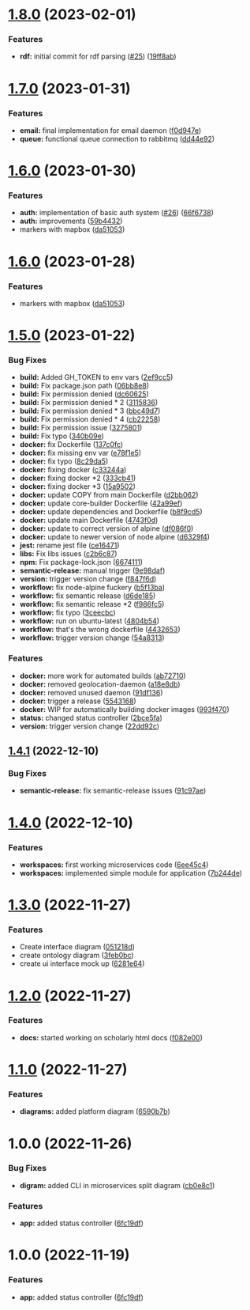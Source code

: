 # [1.8.0](https://github.com/IonitaCatalin/now-web-project/compare/1.7.0...1.8.0) (2023-02-01)


### Features

* **rdf:** initial commit for rdf parsing ([#25](https://github.com/IonitaCatalin/now-web-project/issues/25)) ([19ff8ab](https://github.com/IonitaCatalin/now-web-project/commit/19ff8ab83b47b5d22b44900a83ab1be90382c8a1))

# [1.7.0](https://github.com/IonitaCatalin/now-web-project/compare/1.6.0...1.7.0) (2023-01-31)


### Features

* **email:** final implementation for email daemon ([f0d947e](https://github.com/IonitaCatalin/now-web-project/commit/f0d947e2b71be996243ce8cfbbba11e7fe9bcc65))
* **queue:** functional queue connection to rabbitmq ([dd44e92](https://github.com/IonitaCatalin/now-web-project/commit/dd44e9242efc6ba2638133afa1a6cf20a75d8ecf))

# [1.6.0](https://github.com/IonitaCatalin/now-web-project/compare/1.5.0...1.6.0) (2023-01-30)


### Features

* **auth:** implementation of basic auth system ([#26](https://github.com/IonitaCatalin/now-web-project/issues/26)) ([66f6738](https://github.com/IonitaCatalin/now-web-project/commit/66f67389e815a0067273a52b88034a19c3960b14))
* **auth:** improvements ([59b4432](https://github.com/IonitaCatalin/now-web-project/commit/59b44328a04cab90cc94e8dafb0b2dc7fe14661f))
* markers with mapbox ([da51053](https://github.com/IonitaCatalin/now-web-project/commit/da51053c316d5368fa0a503ff5200d78c4f61cb9))

# [1.6.0](https://github.com/IonitaCatalin/now-web-project/compare/1.5.0...1.6.0) (2023-01-28)


### Features

* markers with mapbox ([da51053](https://github.com/IonitaCatalin/now-web-project/commit/da51053c316d5368fa0a503ff5200d78c4f61cb9))

# [1.5.0](https://github.com/IonitaCatalin/now-web-project/compare/1.4.1...1.5.0) (2023-01-22)


### Bug Fixes

* **build:** Added GH_TOKEN to env vars ([2ef9cc5](https://github.com/IonitaCatalin/now-web-project/commit/2ef9cc5699fe4c057d5fb093f04c34036da953cb))
* **build:** Fix package.json path ([06bb8e8](https://github.com/IonitaCatalin/now-web-project/commit/06bb8e84aa05e728bb43ec384978c57d19b52b73))
* **build:** Fix permission denied ([dc60625](https://github.com/IonitaCatalin/now-web-project/commit/dc606258724c528fe3c58331b3b20ee4e4213cc1))
* **build:** Fix permission denied * 2 ([3115836](https://github.com/IonitaCatalin/now-web-project/commit/3115836786a11ddcfb8b99582a90896ff6a9caa1))
* **build:** Fix permission denied * 3 ([bbc49d7](https://github.com/IonitaCatalin/now-web-project/commit/bbc49d7359c1fc470b5212ba12f1fce33114e053))
* **build:** Fix permission denied * 4 ([cb22258](https://github.com/IonitaCatalin/now-web-project/commit/cb22258752b5544021d38f066d6b52ce1a95d439))
* **build:** Fix permission issue ([3275801](https://github.com/IonitaCatalin/now-web-project/commit/3275801191ec2bf3520c89236854387003073c81))
* **build:** Fix typo ([340b09e](https://github.com/IonitaCatalin/now-web-project/commit/340b09ea4476acfb849110f0da41f390e071d37a))
* **docker:** fix Dockerfile ([137c0fc](https://github.com/IonitaCatalin/now-web-project/commit/137c0fcfc039323bbc53e02059076ca864f87df9))
* **docker:** fix missing env var ([e78f1e5](https://github.com/IonitaCatalin/now-web-project/commit/e78f1e5b6fa33301ad3ef80c82926f45a257219e))
* **docker:** fix typo ([8c29da5](https://github.com/IonitaCatalin/now-web-project/commit/8c29da5725522d321e51cfd734f0c26df2f4a187))
* **docker:** fixing docker ([c33244a](https://github.com/IonitaCatalin/now-web-project/commit/c33244aebfd78de40bc3c2f6b4b79ffd0694a75b))
* **docker:** fixing docker *2 ([333cb41](https://github.com/IonitaCatalin/now-web-project/commit/333cb4101f8145745b931867000afc872844912d))
* **docker:** fixing docker *3 ([15a9502](https://github.com/IonitaCatalin/now-web-project/commit/15a9502114c3fb4795c8372014f8fda7834587e2))
* **docker:** update COPY from main Dockerfile ([d2bb062](https://github.com/IonitaCatalin/now-web-project/commit/d2bb062644fab1489b678b7982888e868af461ab))
* **docker:** update core-builder Dockerfile ([42a99ef](https://github.com/IonitaCatalin/now-web-project/commit/42a99efc1739abd6b8e6f9db1657e67d0ad1d02c))
* **docker:** update dependencies and Dockerfile ([b8f9cd5](https://github.com/IonitaCatalin/now-web-project/commit/b8f9cd5fa1be09888d93c0c5e3f86feb1273fa54))
* **docker:** update main Dockerfile ([4743f0d](https://github.com/IonitaCatalin/now-web-project/commit/4743f0deadb65c42f800d073b9e953f1c0568760))
* **docker:** update to correct version of alpine ([df086f0](https://github.com/IonitaCatalin/now-web-project/commit/df086f014da596b49fcf08c4ee8bfa3484a2eda9))
* **docker:** update to newer version of node alpine ([d6329f4](https://github.com/IonitaCatalin/now-web-project/commit/d6329f4ca4e0838417060f1a39b573e500c00976))
* **jest:** rename jest file ([ce16471](https://github.com/IonitaCatalin/now-web-project/commit/ce164711d7c9a5c62d2f7fe49f432d54ef858413))
* **libs:** Fix libs issues ([c2b6c87](https://github.com/IonitaCatalin/now-web-project/commit/c2b6c87fdc3bea6bd893dc52fe3c473adde880f8))
* **npm:** Fix package-lock.json ([6674111](https://github.com/IonitaCatalin/now-web-project/commit/6674111bb94ee7280c2c1e89a2a335a7891e4324))
* **semantic-release:** manual trigger ([9e98daf](https://github.com/IonitaCatalin/now-web-project/commit/9e98dafe829c19c606eb6847f49af791d957f955))
* **version:** trigger version change ([f847f6d](https://github.com/IonitaCatalin/now-web-project/commit/f847f6d11b54ecf2c46d975de6db6e2c91e2ffaf))
* **workflow:** fix node-alpine fuckery ([b5f13ba](https://github.com/IonitaCatalin/now-web-project/commit/b5f13bab4ae69ef784dc56016ed6bb8d52f3fe18))
* **workflow:** fix semantic release ([d6de185](https://github.com/IonitaCatalin/now-web-project/commit/d6de18577eb1e902aac6ab6028ddb13723878815))
* **workflow:** fix semantic release *2 ([f986fc5](https://github.com/IonitaCatalin/now-web-project/commit/f986fc52e2ff87f9be5d598300f6b9fcb3913baa))
* **workflow:** fix typo ([3ceecbc](https://github.com/IonitaCatalin/now-web-project/commit/3ceecbcb4edac31321b02be177842c92738161b2))
* **workflow:** run on ubuntu-latest ([4804b54](https://github.com/IonitaCatalin/now-web-project/commit/4804b548a058d0407dd6f4c6db4e949c796b8e74))
* **workflow:** that's the wrong dockerfile ([4432653](https://github.com/IonitaCatalin/now-web-project/commit/4432653050919f1214ad5a4849b87646303f7e00))
* **workflow:** trigger version change ([54a8313](https://github.com/IonitaCatalin/now-web-project/commit/54a8313d543d09ed1f9568bdf94be6f883d79d65))


### Features

* **docker:** more work for automated builds ([ab72710](https://github.com/IonitaCatalin/now-web-project/commit/ab72710c76929269017efad7c819e17ad2638560))
* **docker:** removed geolocation-daemon ([a18e8db](https://github.com/IonitaCatalin/now-web-project/commit/a18e8db7e9d20e9c763dc84eb5af0e389ca16869))
* **docker:** removed unused daemon ([91df136](https://github.com/IonitaCatalin/now-web-project/commit/91df136d64509bd85f9e82f3067582f6c2c072b9))
* **docker:** trigger a release ([5543168](https://github.com/IonitaCatalin/now-web-project/commit/554316808b66c6e1263789e38273f7f0d3c421f4))
* **docker:** WIP for automatically building docker images ([993f470](https://github.com/IonitaCatalin/now-web-project/commit/993f47035e4ddc6898b7e384edaf99e3f48d78fa))
* **status:** changed status controller ([2bce5fa](https://github.com/IonitaCatalin/now-web-project/commit/2bce5fadf9ba3192c6c010cbdf49ed95bed713fd))
* **version:** trigger version change ([22dd92c](https://github.com/IonitaCatalin/now-web-project/commit/22dd92ccc656052c65c58652f95187fa3668a252))

## [1.4.1](https://github.com/IonitaCatalin/now-web-project/compare/1.4.0...1.4.1) (2022-12-10)


### Bug Fixes

* **semantic-release:** fix semantic-release issues ([91c97ae](https://github.com/IonitaCatalin/now-web-project/commit/91c97ae6ab4b3a5f133dcf9f0917fd275d0f6e80))

# [1.4.0](https://github.com/IonitaCatalin/now-web-project/compare/1.3.0...1.4.0) (2022-12-10)


### Features

* **workspaces:** first working microservices code ([6ee45c4](https://github.com/IonitaCatalin/now-web-project/commit/6ee45c4e57c271c5821c2102e7b09ad260b7023a))
* **workspaces:** implemented simple module for application ([7b244de](https://github.com/IonitaCatalin/now-web-project/commit/7b244de41d067e1d746b91330ea8569c5193dd42))

# [1.3.0](https://github.com/IonitaCatalin/now-web-project/compare/1.2.0...1.3.0) (2022-11-27)


### Features

* Create interface diagram ([051218d](https://github.com/IonitaCatalin/now-web-project/commit/051218d1f8a3ed2884bb9f9045a5051188f5ef6f))
* create ontology diagram ([3feb0bc](https://github.com/IonitaCatalin/now-web-project/commit/3feb0bc98bcc724fbfe1d1a655bb2a0947082ee4))
* create ui interface mock up ([6281e64](https://github.com/IonitaCatalin/now-web-project/commit/6281e64ed380d72f421a6180fec860556856db62))

# [1.2.0](https://github.com/IonitaCatalin/now-web-project/compare/1.1.0...1.2.0) (2022-11-27)


### Features

* **docs:** started working on scholarly html docs ([f082e00](https://github.com/IonitaCatalin/now-web-project/commit/f082e002a92e52f46bce0bb6cb1846e4eb639cda))

# [1.1.0](https://github.com/IonitaCatalin/now-web-project/compare/1.0.0...1.1.0) (2022-11-27)


### Features

* **diagrams:** added platform diagram ([6590b7b](https://github.com/IonitaCatalin/now-web-project/commit/6590b7b5dba0fb7db6580fc16703882ec5135632))

# 1.0.0 (2022-11-26)


### Bug Fixes

* **digram:** added CLI in microservices split diagram ([cb0e8c1](https://github.com/IonitaCatalin/now-web-project/commit/cb0e8c1f7aadff44ff2eb4df7efe5db4587240ce))


### Features

* **app:** added status controller ([6fc19df](https://github.com/IonitaCatalin/now-web-project/commit/6fc19df2f0dd4687fec7f0737188d673b65d2076))

# 1.0.0 (2022-11-19)


### Features

* **app:** added status controller ([6fc19df](https://github.com/IonitaCatalin/now-web-project/commit/6fc19df2f0dd4687fec7f0737188d673b65d2076))
